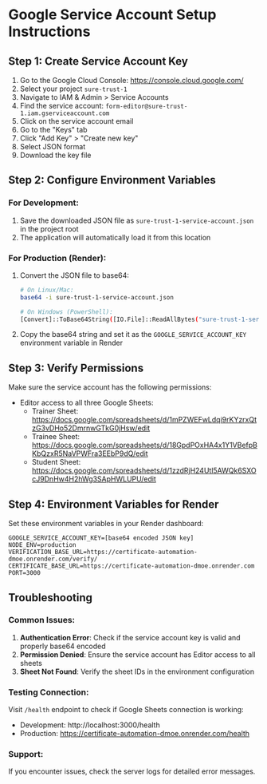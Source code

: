 # Google Service Account Setup Instructions

## Step 1: Create Service Account Key

1. Go to the Google Cloud Console: https://console.cloud.google.com/
2. Select your project `sure-trust-1`
3. Navigate to IAM & Admin > Service Accounts
4. Find the service account: `form-editor@sure-trust-1.iam.gserviceaccount.com`
5. Click on the service account email
6. Go to the "Keys" tab
7. Click "Add Key" > "Create new key"
8. Select JSON format
9. Download the key file

## Step 2: Configure Environment Variables

### For Development:
1. Save the downloaded JSON file as `sure-trust-1-service-account.json` in the project root
2. The application will automatically load it from this location

### For Production (Render):
1. Convert the JSON file to base64:
   ```bash
   # On Linux/Mac:
   base64 -i sure-trust-1-service-account.json
   
   # On Windows (PowerShell):
   [Convert]::ToBase64String([IO.File]::ReadAllBytes("sure-trust-1-service-account.json"))
   ```

2. Copy the base64 string and set it as the `GOOGLE_SERVICE_ACCOUNT_KEY` environment variable in Render

## Step 3: Verify Permissions

Make sure the service account has the following permissions:
- Editor access to all three Google Sheets:
  - Trainer Sheet: https://docs.google.com/spreadsheets/d/1mPZWEFwLdqi9rKYzrxQtzG3vDHo52DmrnwGTkG0jHsw/edit
  - Trainee Sheet: https://docs.google.com/spreadsheets/d/18GpdPOxHA4x1Y1VBefpBKbQzxR5NaVPWFra3EEbP9dQ/edit
  - Student Sheet: https://docs.google.com/spreadsheets/d/1zzdRjH24Utl5AWQk6SXOcJ9DnHw4H2hWg3SApHWLUPU/edit

## Step 4: Environment Variables for Render

Set these environment variables in your Render dashboard:

```
GOOGLE_SERVICE_ACCOUNT_KEY=[base64 encoded JSON key]
NODE_ENV=production
VERIFICATION_BASE_URL=https://certificate-automation-dmoe.onrender.com/verify/
CERTIFICATE_BASE_URL=https://certificate-automation-dmoe.onrender.com
PORT=3000
```

## Troubleshooting

### Common Issues:
1. **Authentication Error**: Check if the service account key is valid and properly base64 encoded
2. **Permission Denied**: Ensure the service account has Editor access to all sheets
3. **Sheet Not Found**: Verify the sheet IDs in the environment configuration

### Testing Connection:
Visit `/health` endpoint to check if Google Sheets connection is working:
- Development: http://localhost:3000/health
- Production: https://certificate-automation-dmoe.onrender.com/health

### Support:
If you encounter issues, check the server logs for detailed error messages.
